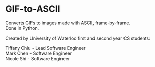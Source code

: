 # GIF-to-ASCII
Converts GIFs to images made with ASCII, frame-by-frame.  
Done in Python.  

Created by University of Waterloo first and second year CS students:

Tiffany Chiu - Lead Software Engineer  
Mark Chen - Software Engineer  
Nicole Shi - Software Engineer  